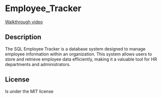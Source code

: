 # Employee_Tracker

[Walkthrough video](https://drive.google.com/file/d/1t8v7qTpTlQ4DxzjVAIwrmlv8CJ2WycDd/view)

## Description

The SQL Employee Tracker is a database system designed to manage employee information within an organization. This system allows users to store and retrieve employee data efficiently, making it a valuable tool for HR departments and administrators.


## License


 Is under the MIT license




